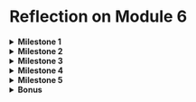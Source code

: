# Reflection on Module 6

<details>
<summary><b>Milestone 1</b></summary>

## Milestone 1 Reflection

### Commit 1 Reflection Notes

#### handle_connection Function Analysis
- Uses `BufReader` to efficiently read data from the TCP stream
- Reads lines until an empty line is encountered (end of HTTP request header)
- Collects request lines into a vector for inspection

#### HTTP Request Structure
Typical request contains:
- Method (GET)
- Path (/)
- HTTP version
- Headers (Host, User-Agent, Accept, etc.)
- Followed by empty line

#### Key Rust Concepts Demonstrated
- TcpListener/TcpStream for network communication
- Error handling with `.unwrap()` (for simplicity)
- Iterator processing with `map()` and `take_while()`
- Buffering with BufReader for efficient IO

</details>

<details>
<summary><b>Milestone 2</b></summary>

## Milestone 2 Reflection

### Commit 2 Reflection Notes

#### Perubahan pada `handle_connection`
- **Membaca File HTML**: Menggunakan `fs::read_to_string` untuk membaca konten `hello.html`
- **Format Respons HTTP**:
    - Status Line: `HTTP/1.1 200 OK` (kode sukses)
    - Header `Content-Length`: Menyatakan ukuran konten dalam byte
    - Pemisah header dan body: `\r\n\r\n`
- **Mengirim Respons**: Menggunakan `stream.write_all` untuk mengirim data ke browser

#### Struktur Respons HTTP
HTTP/1.1 200 OK
Content-Length: 143

Isi HTML:
```HTML
<!DOCTYPE html>
<html lang="en">
<head>
    <meta charset="utf-8">
    <title>Hello!</title> </head> <body>
<h1>Hello!</h1> <p>Hi from Rust, running from Belva's machine.</p>
</body>
</html>
```

#### Screenshot
![Commit 2 screen capture](assets/images/commit2.png)

</details>

<details>
<summary><b>Milestone 3</b></summary>

## Milestone 3 Reflection

### Commit 3 Reflection Notes

#### Validasi Request dan Respons Selektif
- **Validasi Request**: Memeriksa apakah URL yang diminta adalah `/` menggunakan `if-else`.
- **Respons Dinamis**:
  - Jika URL adalah `/`, kirim `hello.html` dengan status `HTTP/1.1 200 OK`.
  - Jika URL lain, kirim `404.html` dengan status `HTTP/1.1 404 NOT FOUND`.
- **Desain Kreatif**:
  - Halaman utama (`hello.html`) menggunakan logo Rust, animasi CSS, dan tampilan modern.
  - Halaman error (`404.html`) menampilkan ikon error dan pesan interaktif.

#### Perubahan Kode
```rust
// Potongan kode handle_connection
if request_line == "GET / HTTP/1.1" {
  let status_line = "HTTP/1.1 200 OK";
  let contents = fs::read_to_string("hello.html").unwrap();
  let length = contents.len();
  
  let response = format!(
  "{status_line}\r\nContent-Length: {length}\r\n\r\n{contents}"
  );
  
  stream.write_all(response.as_bytes()).unwrap();
} else {
  let status_line = "HTTP/1.1 404 NOT FOUND";
  let contents = fs::read_to_string("404.html").unwrap();
  let length = contents.len();
  
  let response = format!(
  "{status_line}\r\nContent-Length: {length}\r\n\r\n{contents}"
  );
  
  stream.write_all(response.as_bytes()).unwrap();
}
```

#### Key Improvements
- **Error Handling** : Menangani permintaan tidak valid dengan halaman khusus.
- **Code Structure** : Memisahkan logika penentuan respons ke dalam tuple (status_line, filename).
- **User Experience** : Desain HTML yang lebih ramah pengguna dengan CSS styling.
Screenshot

#### Screenshot
![Halaman Utama](assets/images/commit3_home.png)
![Halaman Error](assets/images/commit3_404.png)

</details>

<details>
<summary><b>Milestone 4</b></summary>

## Milestone 4 Reflection

### Commit 4 Reflection Notes

#### Simulasi Respons Lambat
- **Tujuan**: Memahami keterbatasan server single-threaded dengan mensimulasikan request yang membutuhkan waktu lama.
- **Simulasi**:
  - Menambahkan endpoint `/sleep` yang menunda respons selama 10 detik menggunakan `thread::sleep`.
  - Ketika `/sleep` diakses, semua request lain harus menunggu hingga delay selesai.

#### Observasi
- **Blocking Behavior**:
  - Akses ke `http://127.0.0.1:7878/sleep` menyebabkan request ke `http://127.0.0.1:7878/` **tertunda selama 10 detik**.
  - Server tidak bisa menangani multiple request secara paralel karena hanya memiliki satu thread.

#### Kode Kritis
```rust
"GET /sleep HTTP/1.1" => {
    thread::sleep(Duration::from_secs(10)); // Simulasi operasi yang lama
    ("HTTP/1.1 200 OK", "hello.html")
}
```

#### Implikasi di Dunia Nyata
- Server single-threaded tidak cocok untuk aplikasi yang membutuhkan skalabilitas.
- Request yang memakan waktu lama (misalnya: operasi database, API eksternal) akan memblokir semua user lain.

#### Solusi yang Mungkin
- **Multi-Threading** : Membuat thread baru untuk setiap request.
- **Asynchronous Programming** : Menggunakan async/await untuk menangani request secara non-blocking.

</details>

<details>
<summary><b>Milestone 5</b></summary>

## Milestone 5 Reflection

### Commit 5 Reflection Notes

#### Thread Pool Design
- **Concurrency**: Menggunakan thread pool untuk menangani request secara paralel.
- **Channel Communication**: Mengirim job dari `execute` ke worker via `mpsc::channel`.
- **Resource Safety**: Menggunakan `Arc<Mutex<Receiver>>` untuk berbagi receiver secara aman antar thread.

#### Perubahan Kode
1. **lib.rs**
```rust
// src/lib.rs
use std::{
  sync::{mpsc, Arc, Mutex},
  thread,
};

type Job = Box<dyn FnOnce() + Send + 'static>;

pub struct ThreadPool {
  workers: Vec<Worker>,
  sender: mpsc::Sender<Job>,
}

impl ThreadPool {
  /// Create a new ThreadPool.
  ///
  /// The size is the number of threads in the pool.
  ///
  /// # Panics
  ///
  /// The `new` function will panic if the size is zero.
  pub fn new(size: usize) -> ThreadPool {
    assert!(size > 0);

    let (sender, receiver) = mpsc::channel();

    let receiver = Arc::new(Mutex::new(receiver));

    let mut workers = Vec::with_capacity(size);

    for id in 0..size {
      workers.push(Worker::new(id, Arc::clone(&receiver)));
    }

    ThreadPool { workers, sender }
  }

  pub fn execute<F>(&self, f: F)
    where
            F: FnOnce() + Send + 'static,
  {
    let job = Box::new(f);
    self.sender.send(job).unwrap();
  }
}

struct Worker {
  id: usize,
  thread: thread::JoinHandle<()>,
}

impl Worker {
  fn new(id: usize, receiver: Arc<Mutex<mpsc::Receiver<Job>>>) -> Worker {
    let thread = thread::spawn(move || loop {
      let job = receiver.lock().unwrap().recv().unwrap();
      println!("Worker {id} got a job; executing.");
      job();
    });

    Worker { id, thread }
  }
}
```
2. main.rs
```rust
use hello::ThreadPool;

fn main() {
    let listener = TcpListener::bind("127.0.0.1:7878").unwrap();
    let pool = ThreadPool::new(4);

    for stream in listener.incoming() {
        let stream = stream.unwrap();
        pool.execute(|| {
            handle_connection(stream);
        });
    }
}
```
#### Keuntungan
- **Throughput Tinggi** : Server bisa menangani request /sleep dan / secara bersamaan.
- **Batas Thread** : Mencegah serangan DoS dengan membatasi jumlah thread.

</details>

<details>
<summary><b>Bonus</b></summary>

## Bonus Reflection

### Commit Bonus Reflection Notes

#### Penjelasan Kode
1. Error Handling dengan `Result` :
   - Fungsi `build` mengembalikan `Result<ThreadPool, PoolCreationError>`.
   - Jika size = 0, mengembalikan error `PoolCreationError::ZeroSize`.
2. Perubahan dari `new` ke `build` :
   - `new` sebelumnya langsung panic jika `size = 0`.
   - `build` memberikan kontrol ke pengguna untuk menangani error (misalnya dengan `match` atau `unwrap_or_else`).

#### Perbaikan Fungsi `build`
- **Error Handling**: Menggunakan `Result` untuk menangani kesalahan inisialisasi (misalnya, `size = 0`).
- **Perbandingan dengan `new`**:
  - **`new`**: Panic langsung jika `size = 0`.
  - **`build`**: Memberikan kontrol ke pengguna untuk menangani error.

#### Contoh Error Handling
```rust
match ThreadPool::build(0) {
    Ok(pool) => { /* ... */ },
    Err(err) => eprintln!("Error: {:?}", err),
}
```

#### Keuntungan
**Flexibility** : Pengguna bisa memutuskan cara menangani error (misalnya, logging atau shutdown).
**Idiomatic Rust** : Mengikuti konvensi Rust untuk error handling dengan Result.

</details>
